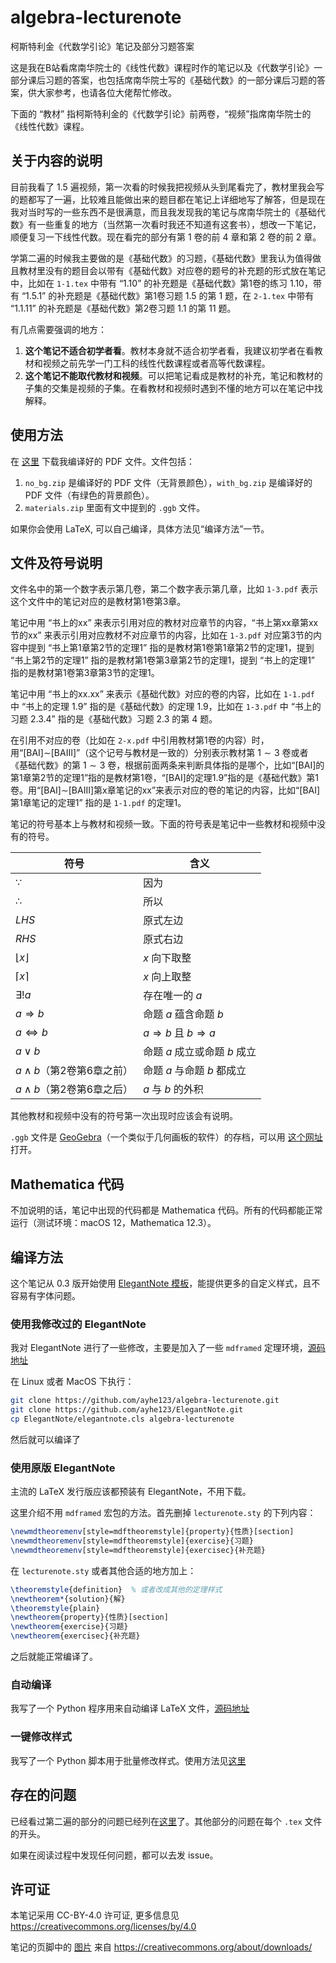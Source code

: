 # algebra-lecturenote
柯斯特利金《代数学引论》笔记及部分习题答案

这是我在B站看席南华院士的《线性代数》课程时作的笔记以及《代数学引论》一部分课后习题的答案，也包括席南华院士写的《基础代数》的一部分课后习题的答案，供大家参考，也请各位大佬帮忙修改。

下面的 “教材” 指柯斯特利金的《代数学引论》前两卷，“视频”指席南华院士的《线性代数》课程。

## 关于内容的说明

目前我看了 1.5 遍视频，第一次看的时候我把视频从头到尾看完了，教材里我会写的题都写了一遍，比较难且能做出来的题目都在笔记上详细地写了解答，但是现在我对当时写的一些东西不是很满意，而且我发现我的笔记与席南华院士的《基础代数》有一些重复的地方（当然第一次看时我还不知道有这套书），想改一下笔记，顺便复习一下线性代数。现在看完的部分有第 1 卷的前 4 章和第 2 卷的前 2 章。

学第二遍的时候我主要做的是《基础代数》的习题，《基础代数》里我认为值得做且教材里没有的题目会以带有《基础代数》对应卷的题号的补充题的形式放在笔记中，比如在 `1-1.tex` 中带有 “1.10” 的补充题是《基础代数》第1卷的练习 1.10，带有 “1.5.1” 的补充题是《基础代数》第1卷习题 1.5 的第 1 题，在 `2-1.tex` 中带有 “1.1.11” 的补充题是《基础代数》第2卷习题 1.1 的第 11 题。

有几点需要强调的地方：

1. **这个笔记不适合初学者看**。教材本身就不适合初学者看，我建议初学者在看教材和视频之前先学一门工科的线性代数课程或者高等代数课程。
2. **这个笔记不能取代教材和视频**。可以把笔记看成是教材的补充，笔记和教材的子集的交集是视频的子集。在看教材和视频时遇到不懂的地方可以在笔记中找解释。

## 使用方法

在 [这里](https://github.com/ayhe123/algebra-lecturenote/releases) 下载我编译好的 PDF 文件。文件包括：

1. `no_bg.zip` 是编译好的 PDF 文件（无背景颜色），`with_bg.zip` 是编译好的 PDF 文件（有绿色的背景颜色）。
2. `materials.zip` 里面有文中提到的 `.ggb` 文件。

如果你会使用 LaTeX, 可以自己编译，具体方法见“编译方法”一节。

## 文件及符号说明

文件名中的第一个数字表示第几卷，第二个数字表示第几章，比如 `1-3.pdf` 表示这个文件中的笔记对应的是教材第1卷第3章。

笔记中用 “书上的xx” 来表示引用对应的教材对应章节的内容，“书上第xx章第xx节的xx” 来表示引用对应教材不对应章节的内容，比如在 `1-3.pdf` 对应第3节的内容中提到 “书上第1章第2节的定理1” 指的是教材第1卷第1章第2节的定理1，提到 “书上第2节的定理1” 指的是教材第1卷第3章第2节的定理1，提到 “书上的定理1” 指的是教材第1卷第3章第3节的定理1。

笔记中用 “书上的xx.xx” 来表示《基础代数》对应的卷的内容，比如在 `1-1.pdf` 中 “书上的定理 1.9” 指的是《基础代数》的定理 1.9，比如在 `1-3.pdf` 中 “书上的习题 2.3.4” 指的是《基础代数》习题 2.3 的第 4 题。

在引用不对应的卷（比如在 `2-x.pdf` 中引用教材第1卷的内容）时，用“[BAI]$\sim$[BAIII]”（这个记号与教材是一致的）分别表示教材第 $1\sim3$ 卷或者《基础代数》的第 $1\sim3$ 卷，根据前面两条来判断具体指的是哪个，比如“[BAI]的第1章第2节的定理1”指的是教材第1卷，“[BAI]的定理1.9”指的是《基础代数》第1卷。用“[BAI]$\sim$[BAIII]第x章笔记的xx”来表示对应的卷的笔记的内容，比如“[BAI]第1章笔记的定理1” 指的是 `1-1.pdf` 的定理1。

笔记的符号基本上与教材和视频一致。下面的符号表是笔记中一些教材和视频中没有的符号。

| 符号                          | 含义                                 |
| ----------------------------- | ------------------------------------ |
| $\because$                    | 因为                                 |
| $\therefore$                  | 所以                                 |
| $LHS$                         | 原式左边                             |
| $RHS$                         | 原式右边                             |
| $\lfloor x \rfloor$           | $x$ 向下取整                         |
| $\lceil x \rceil$             | $x$ 向上取整                         |
| $\exists !a$                  | 存在唯一的 $a$                       |
| $a\Rightarrow b$              | 命题 $a$ 蕴含命题 $b$                |
| $a\Leftrightarrow b$          | $a\Rightarrow b$ 且 $b\Rightarrow a$ |
| $a\vee b$                     | 命题 $a$ 成立或命题 $b$ 成立         |
| $a\wedge b$（第2卷第6章之前） | 命题 $a$ 与命题 $b$ 都成立           |
| $a\wedge b$（第2卷第6章之后） | $a$ 与 $b$ 的外积                    |

其他教材和视频中没有的符号第一次出现时应该会有说明。

`.ggb` 文件是 [GeoGebra](https://www.geogebra.org)（一个类似于几何画板的软件）的存档，可以用 [这个网址](https://www.geogebra.org/classic) 打开。

## Mathematica 代码

不加说明的话，笔记中出现的代码都是 Mathematica 代码。所有的代码都能正常运行（测试环境：macOS 12，Mathematica 12.3）。

## 编译方法

这个笔记从 0.3 版开始使用 [ElegantNote 模板](https://github.com/ElegantLaTeX/ElegantNote)，能提供更多的自定义样式，且不容易有字体问题。

### 使用我修改过的 ElegantNote

我对 ElegantNote 进行了一些修改，主要是加入了一些 `mdframed` 定理环境，[源码地址](https://github.com/ayhe123/ElegantNote)

在 Linux 或者 MacOS 下执行：

```bash
git clone https://github.com/ayhe123/algebra-lecturenote.git
git clone https://github.com/ayhe123/ElegantNote.git
cp ElegantNote/elegantnote.cls algebra-lecturenote
```

然后就可以编译了

### 使用原版 ElegantNote

主流的 LaTeX 发行版应该都预装有 ElegantNote，不用下载。

这里介绍不用 `mdframed` 宏包的方法。首先删掉 `lecturenote.sty` 的下列内容：
```LaTeX
\newmdtheoremenv[style=mdftheoremstyle]{property}{性质}[section]
\newmdtheoremenv[style=mdftheoremstyle]{exercise}{习题}
\newmdtheoremenv[style=mdftheoremstyle]{exercisec}{补充题}
```

在 `lecturenote.sty` 或者其他合适的地方加上：

```LaTeX
\theoremstyle{definition}  % 或者改成其他的定理样式
\newtheorem*{solution}{解}
\theoremstyle{plain}
\newtheorem{property}{性质}[section]
\newtheorem{exercise}{习题}
\newtheorem{exercisec}{补充题}
```

之后就能正常编译了。

### 自动编译

我写了一个 Python 程序用来自动编译 LaTeX 文件，[源码地址](https://github.com/ayhe123/LaTeX-batch-builder)

### 一键修改样式

我写了一个 Python 脚本用于批量修改样式。使用方法见[这里](https://github.com/ayhe123/ElegantNote/tree/master/utils)

## 存在的问题

已经看过第二遍的部分的问题已经列在[这里](https://github.com/ayhe123/algebra-lecturenote/issues)了。其他部分的问题在每个 `.tex` 文件的开头。

如果在阅读过程中发现任何问题，都可以去发 issue。

## 许可证

本笔记采用 CC-BY-4.0 许可证, 更多信息见 https://creativecommons.org/licenses/by/4.0

笔记的页脚中的 [图片](materials/license.eps) 来自 https://creativecommons.org/about/downloads/
